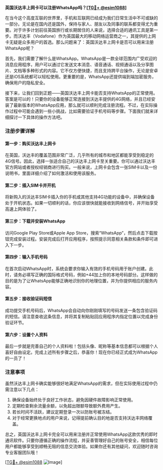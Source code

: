 **英国沃达丰上网卡可以注册WhatsApp吗？[[TG💪+ @esim1088](https://t.me/s/esim1088)]**

在当今这个高度互联的世界里，手机和互联网已经成为我们日常生活中不可或缺的一部分。无论是在国内还是国外，保持与家人、朋友以及同事的联系都变得尤为重要。对于许多计划前往英国旅行或长期居住的人来说，选择合适的通讯工具是第一步。而沃达丰（Vodafone）作为英国最大的移动网络运营商之一，其提供的上网卡无疑是众多用户的首选。那么问题来了：英国沃达丰上网卡是否可以用来注册WhatsApp呢？

首先，我们需要了解什么是WhatsApp。WhatsApp是一款全球范围内广受欢迎的消息应用程序，用户可以通过它发送文本消息、语音通话、视频通话以及分享图片、文档等多种形式的内容。它不仅方便快捷，而且支持跨平台操作，无论是安卓还是iOS系统都可以轻松使用。更重要的是，WhatsApp还提供端到端加密服务，确保用户的隐私安全。

接下来，让我们回到正题——英国沃达丰上网卡能否支持WhatsApp的正常使用。答案是可以的！只要你的设备能够正常连接到沃达丰提供的4G网络，并且已经安装了最新版本的WhatsApp应用，那么就可以顺利完成注册流程。不过，在实际操作过程中可能会遇到一些小挑战，比如需要验证手机号码等步骤。下面我们就来详细探讨一下具体的操作方法吧。

### 注册步骤详解

#### 第一步：购买沃达丰上网卡
在英国，沃达丰的覆盖范围非常广泛，几乎所有的城市和地区都能享受到稳定的4G信号。因此，选择一张适合自己的沃达丰上网卡至关重要。你可以通过沃达丰官方网站或者授权经销商进行购买。一般来说，上网卡会包含一张SIM卡以及一份说明书，里面详细介绍了如何激活和使用该服务。

#### 第二步：插入SIM卡并开机
将新购入的沃达丰SIM卡插入你的手机或其他支持4G功能的设备中，并确保设备处于开机状态。如果一切顺利的话，你应该很快就能接收到网络信号，并开始享受高速上网体验了。

#### 第三步：下载并安装WhatsApp
访问Google Play Store或Apple App Store，搜索“WhatsApp”，然后点击下载按钮完成安装过程。安装完成后打开应用程序，按照提示同意相关条款和条件即可进入下一步。

#### 第四步：输入手机号码
在首次启动WhatsApp时，系统会要求你输入有效的手机号码用于账户创建。此时，请务必填写正确的国际格式号码，例如+44加上你的本地号码部分。这样做的目的是为了让WhatsApp能够正确地识别你的地理位置，并为你提供相应的服务内容。

#### 第五步：接收验证码短信
成功提交手机号码后，WhatsApp会自动向你刚刚填写的号码发送一条包含验证码的短信。请注意查收这条信息，并将其复制粘贴回应用程序内指定位置以完成身份验证环节。

#### 第六步：设置个人资料
最后一步就是完善自己的个人资料啦！包括头像、昵称等基本信息都可以根据个人喜好自由设定。完成上述所有步骤之后，恭喜你！现在你已经正式成为WhatsApp的一员了！

### 注意事项
虽然沃达丰上网卡确实能够很好地满足WhatsApp的需求，但在实际使用过程中仍需注意以下几点：
1. 确保设备始终处于良好工作状态，避免因硬件故障影响正常使用。
2. 定期检查剩余流量余额，以免超出限额导致额外费用产生。
3. 若长时间不活跃，建议定期登录一次以防账号被冻结。
4. 对于经常更换地点的用户来说，记得提前确认目的地是否支持沃达丰网络覆盖。

总之，英国沃达丰上网卡完全可以用来注册并正常使用WhatsApp这款优秀的即时通讯软件。只要你遵循正确的操作流程，并妥善管理好自己的账号安全，相信每位用户都能够享受到顺畅无阻的信息交流体验。如果你还有其他疑问，欢迎随时咨询专业客服团队哦！

[[TG💪+ @esim1088](https://t.me/s/esim1088) ![Image](https://i.postimg.cc/4NQfJmqS/Snipaste-2025-05-13-00-14-12.png)]